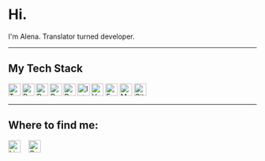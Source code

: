 <h1>Hi.</h1>
<p>I'm Alena. Translator turned developer.</p>
<hr aize=3x>
<h2>My Tech Stack</h2>
<img align="left" src="https://img.shields.io/badge/TypeScript-3178C6?logo=typescript&logoColor=fff" alt="TypeScript" height = "25"/>
<img align="left" src="https://img.shields.io/badge/React-20232A?style=flat&logo=react&logoColor=61DAFB" alt="React" height = "25"/>
<img src="https://img.shields.io/badge/Vue.js-35495E?style=flat&logo=vue.js&logoColor=4FC08D" alt="Vue" height = "25"/>
<img align="left" src="https://img.shields.io/badge/Docker-2496ED?logo=docker&logoColor=fff" alt="Docker" height = "25"/>
<img align="left" src="https://img.shields.io/badge/Python-3776AB?logo=python&logoColor=fff" alt="Python" height = "25"/>
<img src="https://img.shields.io/badge/FastAPI-009485.svg?logo=fastapi&logoColor=white" alt="FastAPI" height = "25"/>
<img align="left" src="https://img.shields.io/badge/PostgreSQL-316192?style=flat&logo=postgresql&logoColor=white" alt="PostgreSQL" height= "25">
<img src="https://img.shields.io/badge/MySQL-4479A1?logo=mysql&logoColor=fff" alt="MySQL" height= "25">
<img align="left" src="https://img.shields.io/badge/IntelliJ_IDEA-000000.svg?style=flat&logo=intellij-idea&logoColor=white" alt="Intellij" height = "25">
<img src="https://img.shields.io/badge/GIT-E44C30?style=flat&logo=git&logoColor=white" alt="Git" height = "25">
<hr size=3x>
<h2>Where to find me:</h2>
<a href="https://www.linkedin.com/in/alena-bauer-856712206/" target="_blank"><img alt="LinkedIn" src="https://img.shields.io/badge/LinkedIn-0077B5?style=flat&logo=linkedin&logoColor=white" height = "25" /></a>
&nbsp;&nbsp;
<a href="https://www.codewars.com/users/alenabauer" target="_blank"><img alt="Codewars" src="https://www.codewars.com/users/alenabauer/badges/small" height = "25" /></a>
